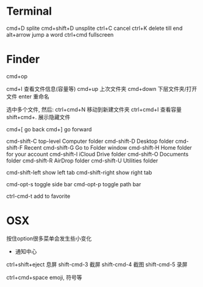 # Terminal
cmd+D           splite
cmd+shift+D     unsplite
ctrl+C          cancel
ctrl+K          delete till end
alt+arrow       jump a word
ctrl+cmd        fullscreen

# Finder
cmd+op

cmd+I       查看文件信息(容量等)
cmd+up      上次文件夹
cmd+down    下层文件夹/打开文件
enter       重命名

选中多个文件, 然后:
ctrl+cmd+N  移动到新建文件夹
ctrl+cmd+I  查看容量
shift+cmd+. 展示隐藏文件

cmd+[           go back
cmd+]           go forward

cmd-shift-C     top-level Computer folder
cmd-shift-D     Desktop folder
cmd-shift-F     Recent
cmd-shift-G     Go to Folder window
cmd-shift-H     Home folder for your account
cmd-shift-I     iCloud Drive folder
cmd-shift-O     Documents folder
cmd-shift-R     AirDrop folder
cmd-shift-U     Utilities folder

cmd-shift-left  show left tab
cmd-shift-right show right tab

cmd-opt-s       toggle side bar
cmd-opt-p       toggle path bar

ctrl-cmd-t      add to favorite

# OSX
按住option很多菜单会发生些小变化

- 通知中心

ctrl+shift+eject    息屏
shift-cmd-3         截屏
shift-cmd-4         截图
shift-cmd-5         录屏

ctrl+cmd+space       emoji, 符号等
